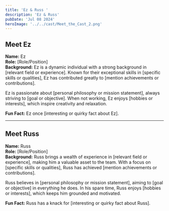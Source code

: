 ```yaml
---
title: 'Ez & Russ '
description: 'Ez & Russ'
pubDate: 'Jul 08 2024'
heroImage: '../../cast/Meet_the_Cast_2.png'
---
```


## Meet Ez

**Name:** Ez  
**Role:** [Role/Position]  
**Background:** Ez is a dynamic individual with a strong background in [relevant field or experience]. Known for their exceptional skills in [specific skills or qualities], Ez has contributed greatly to [mention achievements or contributions].  

Ez is passionate about [personal philosophy or mission statement], always striving to [goal or objective]. When not working, Ez enjoys [hobbies or interests], which inspire creativity and relaxation.  

**Fun Fact:** Ez once [interesting or quirky fact about Ez].  

---

## Meet Russ

**Name:** Russ  
**Role:** [Role/Position]  
**Background:** Russ brings a wealth of experience in [relevant field or experience], making him a valuable asset to the team. With a focus on [specific skills or qualities], Russ has achieved [mention achievements or contributions].  

Russ believes in [personal philosophy or mission statement], aiming to [goal or objective] in everything he does. In his spare time, Russ enjoys [hobbies or interests], which keeps him grounded and motivated.  

**Fun Fact:** Russ has a knack for [interesting or quirky fact about Russ].
